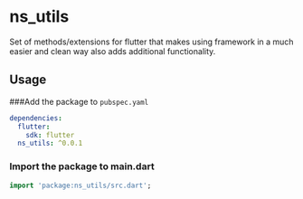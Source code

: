 # ns_utils

Set of methods/extensions for flutter that makes using framework in a much easier and clean way also adds additional functionality.

## Usage

###Add the package to `pubspec.yaml`

```yaml
dependencies:
  flutter:
    sdk: flutter
  ns_utils: ^0.0.1
```

### Import the package to main.dart

```dart
import 'package:ns_utils/src.dart';
```
